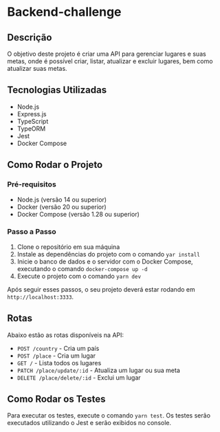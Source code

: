 # Backend-challenge

## Descrição

O objetivo deste projeto é criar uma API para gerenciar lugares e suas metas, onde é possível criar, listar, atualizar e excluir lugares, bem como atualizar suas metas.

## Tecnologias Utilizadas

- Node.js
- Express.js
- TypeScript
- TypeORM
- Jest
- Docker Compose

## Como Rodar o Projeto

### Pré-requisitos

- Node.js (versão 14 ou superior)
- Docker (versão 20 ou superior)
- Docker Compose (versão 1.28 ou superior)

### Passo a Passo

1. Clone o repositório em sua máquina
2. Instale as dependências do projeto com o comando `yar install`
3. Inicie o banco de dados e o servidor com o Docker Compose, executando o comando `docker-compose up -d`
4. Execute o projeto com o comando `yarn dev`

Após seguir esses passos, o seu projeto deverá estar rodando em `http://localhost:3333`.

## Rotas

Abaixo estão as rotas disponíveis na API:

- `POST /country` - Cria um país
- `POST /place` - Cria um lugar
- `GET /` - Lista todos os lugares
- `PATCH /place/update/:id` - Atualiza um lugar ou sua meta
- `DELETE /place/delete/:id` - Exclui um lugar

## Como Rodar os Testes

Para executar os testes, execute o comando `yarn test`. Os testes serão executados utilizando o Jest e serão exibidos no console.
